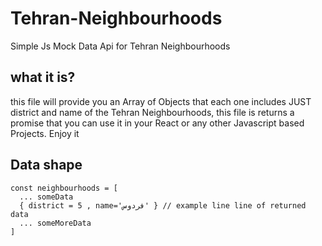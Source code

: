 # Tehran-Neighbourhoods
Simple Js Mock Data Api for Tehran Neighbourhoods

## what it is?
this file will provide you an Array of Objects that each one includes JUST district and name of the Tehran Neighbourhoods, this file is returns a promise that you can use it in your React or any other Javascript based Projects. Enjoy it 


## Data shape
```
const neighbourhoods = [
  ... someData
  { district = 5 , name='فردوس' } // example line line of returned data
  ... someMoreData
]
```


